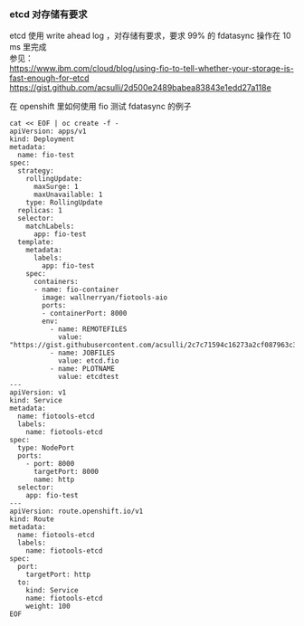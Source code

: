 ### etcd 对存储有要求
etcd 使用 write ahead log ，对存储有要求，要求 99% 的 fdatasync 操作在 10 ms 里完成 <br>
参见：<br>
https://www.ibm.com/cloud/blog/using-fio-to-tell-whether-your-storage-is-fast-enough-for-etcd <br>
https://gist.github.com/acsulli/2d500e2489babea83843e1edd27a118e<br>

在 openshift 里如何使用 fio 测试 fdatasync 的例子
```
cat << EOF | oc create -f -
apiVersion: apps/v1
kind: Deployment
metadata:
  name: fio-test
spec:
  strategy:
    rollingUpdate:
      maxSurge: 1
      maxUnavailable: 1
    type: RollingUpdate
  replicas: 1
  selector:
    matchLabels:
      app: fio-test
  template:
    metadata:
      labels:
        app: fio-test
    spec:
      containers:
      - name: fio-container
        image: wallnerryan/fiotools-aio
        ports:
        - containerPort: 8000
        env:
          - name: REMOTEFILES
            value: "https://gist.githubusercontent.com/acsulli/2c7c71594c16273a2cf087963c339568/raw/fd7d07f3dac3e4923a3c08c6d60b03b0e0b63c65/etcd.fio"
          - name: JOBFILES
            value: etcd.fio
          - name: PLOTNAME
            value: etcdtest
---
apiVersion: v1
kind: Service
metadata:
  name: fiotools-etcd
  labels:
    name: fiotools-etcd
spec:
  type: NodePort
  ports:
    - port: 8000
      targetPort: 8000
      name: http
  selector:
    app: fio-test
---
apiVersion: route.openshift.io/v1
kind: Route
metadata:
  name: fiotools-etcd
  labels:
    name: fiotools-etcd
spec:
  port:
    targetPort: http
  to:
    kind: Service
    name: fiotools-etcd
    weight: 100
EOF
```